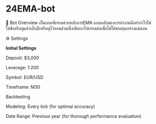 # 24EMA-bot
🌟 Bot Overview
เป็นบอทที่เทรดด้วยหลักการEMA แกนหลักของการทำงานคือทำกำไรให้ได้4เหรียญแล้วเก็บ2เหรียญไว้ออมส่วนที่เหลือเอาไปเทรดต่อเพื่อไม่ให้ขาดทุนอย่างแน่นอน

⚙️ Settings

**Initial Settings**

Deposit: $3,000

Leverage: 1:200

Symbol: EUR/USD

Timeframe: M30

Backtesting

Modeling: Every tick (for optimal accuracy)

Date Range: Previous year (for thorough performance evaluation)
